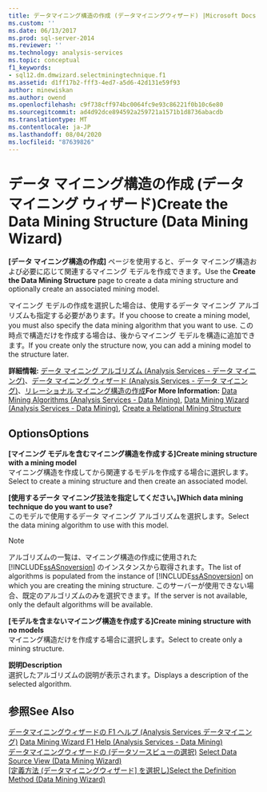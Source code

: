 ```yaml
---
title: データマイニング構造の作成 (データマイニングウィザード) |Microsoft Docs
ms.custom: ''
ms.date: 06/13/2017
ms.prod: sql-server-2014
ms.reviewer: ''
ms.technology: analysis-services
ms.topic: conceptual
f1_keywords:
- sql12.dm.dmwizard.selectminingtechnique.f1
ms.assetid: d1ff17b2-fff3-4ed7-a5d6-42d131e59f93
author: minewiskan
ms.author: owend
ms.openlocfilehash: c9f738cff974bc0064fc9e93c86221f0b10c6e80
ms.sourcegitcommit: ad4d92dce894592a259721a1571b1d8736abacdb
ms.translationtype: MT
ms.contentlocale: ja-JP
ms.lasthandoff: 08/04/2020
ms.locfileid: "87639826"
---
```

# <a name="create-the-data-mining-structure-data-mining-wizard"></a><span data-ttu-id="328fd-102">データ マイニング構造の作成 (データ マイニング ウィザード)</span><span class="sxs-lookup"><span data-stu-id="328fd-102">Create the Data Mining Structure (Data Mining Wizard)</span></span>
  <span data-ttu-id="328fd-103">**[データ マイニング構造の作成]** ページを使用すると、データ マイニング構造および必要に応じて関連するマイニング モデルを作成できます。</span><span class="sxs-lookup"><span data-stu-id="328fd-103">Use the **Create the Data Mining Structure** page to create a data mining structure and optionally create an associated mining model.</span></span>  
  
 <span data-ttu-id="328fd-104">マイニング モデルの作成を選択した場合は、使用するデータ マイニング アルゴリズムも指定する必要があります。</span><span class="sxs-lookup"><span data-stu-id="328fd-104">If you choose to create a mining model, you must also specify the data mining algorithm that you want to use.</span></span> <span data-ttu-id="328fd-105">この時点で構造だけを作成する場合は、後からマイニング モデルを構造に追加できます。</span><span class="sxs-lookup"><span data-stu-id="328fd-105">If you create only the structure now, you can add a mining model to the structure later.</span></span>  
  
 <span data-ttu-id="328fd-106">**詳細情報:** [データ マイニング アルゴリズム &#40;Analysis Services - データ マイニング&#41;](data-mining/data-mining-algorithms-analysis-services-data-mining.md)、[データ マイニング ウィザード &#40;Analysis Services - データ マイニング&#41;](data-mining/data-mining-wizard-analysis-services-data-mining.md)、[リレーショナル マイニング構造の作成](data-mining/create-a-relational-mining-structure.md)</span><span class="sxs-lookup"><span data-stu-id="328fd-106">**For More Information:** [Data Mining Algorithms &#40;Analysis Services - Data Mining&#41;](data-mining/data-mining-algorithms-analysis-services-data-mining.md), [Data Mining Wizard &#40;Analysis Services - Data Mining&#41;](data-mining/data-mining-wizard-analysis-services-data-mining.md), [Create a Relational Mining Structure](data-mining/create-a-relational-mining-structure.md)</span></span>  
  
## <a name="options"></a><span data-ttu-id="328fd-107">Options</span><span class="sxs-lookup"><span data-stu-id="328fd-107">Options</span></span>  
 <span data-ttu-id="328fd-108">**[マイニング モデルを含むマイニング構造を作成する]**</span><span class="sxs-lookup"><span data-stu-id="328fd-108">**Create mining structure with a mining model**</span></span>  
 <span data-ttu-id="328fd-109">マイニング構造を作成してから関連するモデルを作成する場合に選択します。</span><span class="sxs-lookup"><span data-stu-id="328fd-109">Select to create a mining structure and then create an associated model.</span></span>  
  
 <span data-ttu-id="328fd-110">**[使用するデータ マイニング技法を指定してください。]**</span><span class="sxs-lookup"><span data-stu-id="328fd-110">**Which data mining technique do you want to use?**</span></span>  
 <span data-ttu-id="328fd-111">このモデルで使用するデータ マイニング アルゴリズムを選択します。</span><span class="sxs-lookup"><span data-stu-id="328fd-111">Select the data mining algorithm to use with this model.</span></span>  
  
> [!NOTE]  
>  <span data-ttu-id="328fd-112">アルゴリズムの一覧は、マイニング構造の作成に使用された [!INCLUDE[ssASnoversion](../includes/ssasnoversion-md.md)] のインスタンスから取得されます。</span><span class="sxs-lookup"><span data-stu-id="328fd-112">The list of algorithms is populated from the instance of [!INCLUDE[ssASnoversion](../includes/ssasnoversion-md.md)] on which you are creating the mining structure.</span></span> <span data-ttu-id="328fd-113">このサーバーが使用できない場合、既定のアルゴリズムのみを選択できます。</span><span class="sxs-lookup"><span data-stu-id="328fd-113">If the server is not available, only the default algorithms will be available.</span></span>  
  
 <span data-ttu-id="328fd-114">**[モデルを含まないマイニング構造を作成する]**</span><span class="sxs-lookup"><span data-stu-id="328fd-114">**Create mining structure with no models**</span></span>  
 <span data-ttu-id="328fd-115">マイニング構造だけを作成する場合に選択します。</span><span class="sxs-lookup"><span data-stu-id="328fd-115">Select to create only a mining structure.</span></span>  
  
 <span data-ttu-id="328fd-116">**説明**</span><span class="sxs-lookup"><span data-stu-id="328fd-116">**Description**</span></span>  
 <span data-ttu-id="328fd-117">選択したアルゴリズムの説明が表示されます。</span><span class="sxs-lookup"><span data-stu-id="328fd-117">Displays a description of the selected algorithm.</span></span>  
  
## <a name="see-also"></a><span data-ttu-id="328fd-118">参照</span><span class="sxs-lookup"><span data-stu-id="328fd-118">See Also</span></span>  
 <span data-ttu-id="328fd-119">[データマイニングウィザードの F1 ヘルプ &#40;Analysis Services データマイニング&#41;](data-mining-wizard-f1-help-analysis-services-data-mining.md) </span><span class="sxs-lookup"><span data-stu-id="328fd-119">[Data Mining Wizard F1 Help &#40;Analysis Services - Data Mining&#41;](data-mining-wizard-f1-help-analysis-services-data-mining.md) </span></span>  
 <span data-ttu-id="328fd-120">[データマイニングウィザードの &#40;データソースビューの選択&#41;](select-data-source-view-data-mining-wizard.md) </span><span class="sxs-lookup"><span data-stu-id="328fd-120">[Select Data Source View &#40;Data Mining Wizard&#41;](select-data-source-view-data-mining-wizard.md) </span></span>  
 <span data-ttu-id="328fd-121">[[定義方法 &#40;データマイニングウィザード] を選択し&#41;](select-the-definition-method-data-mining-wizard.md)</span><span class="sxs-lookup"><span data-stu-id="328fd-121">[Select the Definition Method &#40;Data Mining Wizard&#41;](select-the-definition-method-data-mining-wizard.md)</span></span>  
  
  
